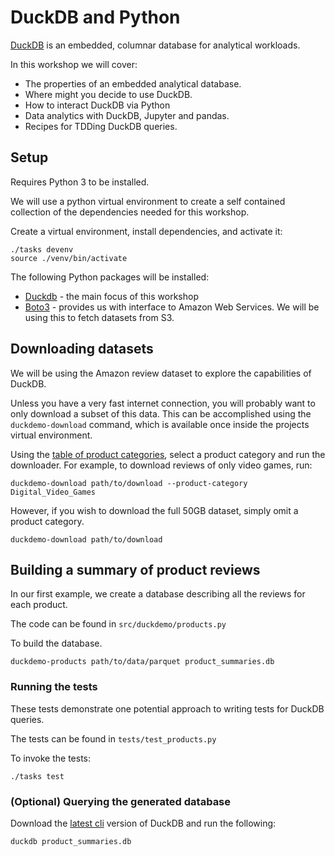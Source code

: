 # DuckDB and Python

[DuckDB](https://duckdb.org) is an embedded, columnar database for analytical
workloads.

In this workshop we will cover:

- The properties of an embedded analytical database.
- Where might you decide to use DuckDB.
- How to interact DuckDB via Python
- Data analytics with DuckDB, Jupyter and pandas.
- Recipes for TDDing DuckDB queries.

## Setup

Requires Python 3 to be installed.

We will use a python virtual environment to create a self contained collection
of the dependencies needed for this workshop.

Create a virtual environment, install dependencies, and activate it:

```
./tasks devenv
source ./venv/bin/activate
```
The following Python packages will be installed:

- [Duckdb](https://pypi.org/project/duckdb/) - the main focus of this workshop
- [Boto3](https://pypi.org/project/boto3/) - provides us with interface to Amazon
  Web Services. We will be using this to fetch datasets from S3.

## Downloading datasets

We will be using the Amazon review dataset to explore the capabilities of DuckDB.

Unless you have a very fast internet connection, you will probably want to only
download a subset of this data. This can be accomplished using the
`duckdemo-download` command, which is available once inside the projects
virtual environment.

Using the [table of product categories](product_categories.md), select a
product category and run the downloader. For example, to download reviews of
only video games, run:

```
duckdemo-download path/to/download --product-category Digital_Video_Games
```

However, if you wish to download the full 50GB dataset, simply omit a product
category.

```
duckdemo-download path/to/download
```

## Building a summary of product reviews

In our first example, we create a database describing all the reviews for each
product.

The code can be found in `src/duckdemo/products.py`

To build the database.
```
duckdemo-products path/to/data/parquet product_summaries.db
```

### Running the tests

These tests demonstrate one potential approach to writing tests for DuckDB
queries.

The tests can be found in `tests/test_products.py`

To invoke the tests:
```
./tasks test
```

### (Optional) Querying the generated database

Download the [latest cli](https://duckdb.org) version of DuckDB and run the
following:

```
duckdb product_summaries.db
```

